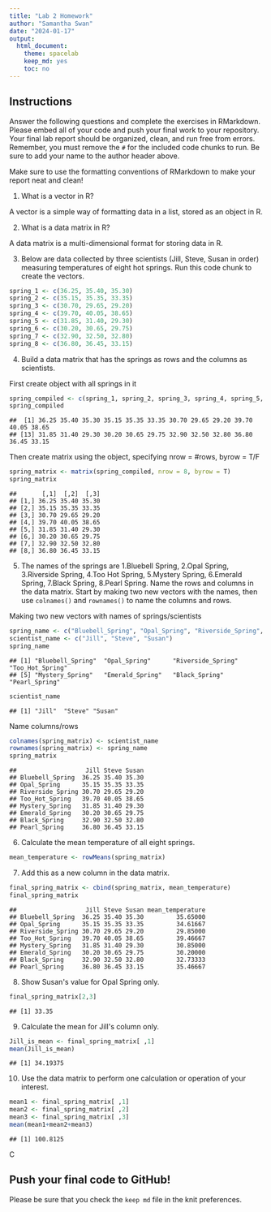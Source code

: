 ```yaml
---
title: "Lab 2 Homework"
author: "Samantha Swan"
date: "2024-01-17"
output:
  html_document:
    theme: spacelab
    keep_md: yes
    toc: no
---
```


## Instructions
Answer the following questions and complete the exercises in RMarkdown. Please embed all of your code and push your final work to your repository. Your final lab report should be organized, clean, and run free from errors. Remember, you must remove the `#` for the included code chunks to run. Be sure to add your name to the author header above.  

Make sure to use the formatting conventions of RMarkdown to make your report neat and clean!  

1. What is a vector in R?  

A vector is a simple way of formatting data in a list, stored as an object in R.

2. What is a data matrix in R?  

A data matrix is a multi-dimensional format for storing data in R.

3. Below are data collected by three scientists (Jill, Steve, Susan in order) measuring temperatures of eight hot springs. Run this code chunk to create the vectors.  

```r
spring_1 <- c(36.25, 35.40, 35.30)
spring_2 <- c(35.15, 35.35, 33.35)
spring_3 <- c(30.70, 29.65, 29.20)
spring_4 <- c(39.70, 40.05, 38.65)
spring_5 <- c(31.85, 31.40, 29.30)
spring_6 <- c(30.20, 30.65, 29.75)
spring_7 <- c(32.90, 32.50, 32.80)
spring_8 <- c(36.80, 36.45, 33.15)
```

4. Build a data matrix that has the springs as rows and the columns as scientists.  

First create object with all springs in it

```r
spring_compiled <- c(spring_1, spring_2, spring_3, spring_4, spring_5, spring_6, spring_7, spring_8)
spring_compiled
```

```
##  [1] 36.25 35.40 35.30 35.15 35.35 33.35 30.70 29.65 29.20 39.70 40.05 38.65
## [13] 31.85 31.40 29.30 30.20 30.65 29.75 32.90 32.50 32.80 36.80 36.45 33.15
```

Then create matrix using the object, specifying nrow = #rows, byrow = T/F

```r
spring_matrix <- matrix(spring_compiled, nrow = 8, byrow = T)
spring_matrix
```

```
##       [,1]  [,2]  [,3]
## [1,] 36.25 35.40 35.30
## [2,] 35.15 35.35 33.35
## [3,] 30.70 29.65 29.20
## [4,] 39.70 40.05 38.65
## [5,] 31.85 31.40 29.30
## [6,] 30.20 30.65 29.75
## [7,] 32.90 32.50 32.80
## [8,] 36.80 36.45 33.15
```

5. The names of the springs are 1.Bluebell Spring, 2.Opal Spring, 3.Riverside Spring, 4.Too Hot Spring, 5.Mystery Spring, 6.Emerald Spring, 7.Black Spring, 8.Pearl Spring. Name the rows and columns in the data matrix. Start by making two new vectors with the names, then use `colnames()` and `rownames()` to name the columns and rows.

Making two new vectors with names of springs/scientists


```r
spring_name <- c("Bluebell_Spring", "Opal_Spring", "Riverside_Spring", "Too_Hot_Spring", "Mystery_Spring", "Emerald_Spring", "Black_Spring", "Pearl_Spring")
scientist_name <- c("Jill", "Steve", "Susan")
spring_name
```

```
## [1] "Bluebell_Spring"  "Opal_Spring"      "Riverside_Spring" "Too_Hot_Spring"  
## [5] "Mystery_Spring"   "Emerald_Spring"   "Black_Spring"     "Pearl_Spring"
```

```r
scientist_name
```

```
## [1] "Jill"  "Steve" "Susan"
```

Name columns/rows

```r
colnames(spring_matrix) <- scientist_name
rownames(spring_matrix) <- spring_name
spring_matrix
```

```
##                   Jill Steve Susan
## Bluebell_Spring  36.25 35.40 35.30
## Opal_Spring      35.15 35.35 33.35
## Riverside_Spring 30.70 29.65 29.20
## Too_Hot_Spring   39.70 40.05 38.65
## Mystery_Spring   31.85 31.40 29.30
## Emerald_Spring   30.20 30.65 29.75
## Black_Spring     32.90 32.50 32.80
## Pearl_Spring     36.80 36.45 33.15
```

6. Calculate the mean temperature of all eight springs.

```r
mean_temperature <- rowMeans(spring_matrix)
```

7. Add this as a new column in the data matrix.  

```r
final_spring_matrix <- cbind(spring_matrix, mean_temperature)
final_spring_matrix
```

```
##                   Jill Steve Susan mean_temperature
## Bluebell_Spring  36.25 35.40 35.30         35.65000
## Opal_Spring      35.15 35.35 33.35         34.61667
## Riverside_Spring 30.70 29.65 29.20         29.85000
## Too_Hot_Spring   39.70 40.05 38.65         39.46667
## Mystery_Spring   31.85 31.40 29.30         30.85000
## Emerald_Spring   30.20 30.65 29.75         30.20000
## Black_Spring     32.90 32.50 32.80         32.73333
## Pearl_Spring     36.80 36.45 33.15         35.46667
```

8. Show Susan's value for Opal Spring only.

```r
final_spring_matrix[2,3]
```

```
## [1] 33.35
```

9. Calculate the mean for Jill's column only.  

```r
Jill_is_mean <- final_spring_matrix[ ,1]
mean(Jill_is_mean)
```

```
## [1] 34.19375
```

10. Use the data matrix to perform one calculation or operation of your interest.

```r
mean1 <- final_spring_matrix[ ,1]
mean2 <- final_spring_matrix[ ,2]
mean3 <- final_spring_matrix[ ,3]
mean(mean1+mean2+mean3)
```

```
## [1] 100.8125
```

C
## Push your final code to GitHub!
Please be sure that you check the `keep md` file in the knit preferences.  
